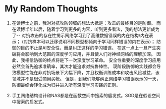 My Random Thoughts
===

1. 在读博士之前，我对对抗攻防领域的想法大抵是：攻击的最终目的是防御。
而在读博半年以后，随着学习到更多的内容，听到更多看法，我的想法更新成为了--
对抗攻击的存在性揭示网络学习到了高维数据错误的内在结构/内在表示；
(对抗样本可以迁移说明不同模型都倾向于学习同样错误的内在表示)；
防御的目的不止是AI安全性，而是纠正这样的学习错误。
在这一点上一旦产生突破将会影响到大范围的深度学习应用，并且使人们对神经网络的理解加深。
因此，我相信防御的终点将是下一次深度学习革命。
安全性重要的深度学习应用必然会首先追求准确率，其次才能追求对抗鲁棒性。
现阶段防御的实践都会导致模型性能在非对抗场景下大幅下降，并且权衡训练成本和攻击风险减益，该领域并不是很受商用买帐。
但是，到我们能够纠正网络学习错误表示的一天，防御最终会转化成为归并进入所有深度学习实践的正则。

2. 手工网络结构设计和NAS都是在函数空间中搜索的启发式。SGD是在假设空间中搜索的启发式。
